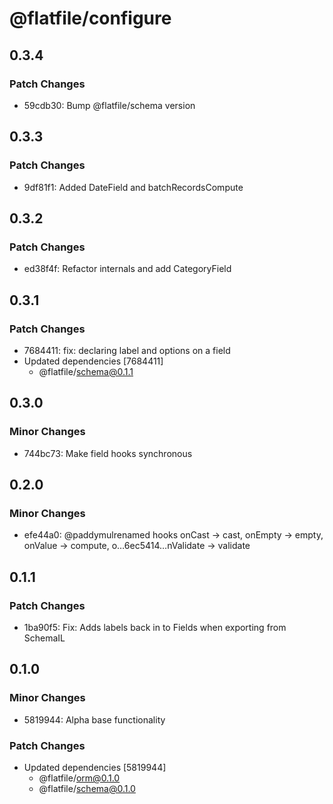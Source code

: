 # @flatfile/configure

## 0.3.4

### Patch Changes

- 59cdb30: Bump @flatfile/schema version

## 0.3.3

### Patch Changes

- 9df81f1: Added DateField and batchRecordsCompute

## 0.3.2

### Patch Changes

- ed38f4f: Refactor internals and add CategoryField

## 0.3.1

### Patch Changes

- 7684411: fix: declaring label and options on a field
- Updated dependencies [7684411]
  - @flatfile/schema@0.1.1

## 0.3.0

### Minor Changes

- 744bc73: Make field hooks synchronous

## 0.2.0

### Minor Changes

- efe44a0: @paddymulrenamed hooks onCast -> cast, onEmpty -> empty, onValue -> compute, o…6ec5414…nValidate -> validate

## 0.1.1

### Patch Changes

- 1ba90f5: Fix: Adds labels back in to Fields when exporting from SchemaIL

## 0.1.0

### Minor Changes

- 5819944: Alpha base functionality

### Patch Changes

- Updated dependencies [5819944]
  - @flatfile/orm@0.1.0
  - @flatfile/schema@0.1.0
